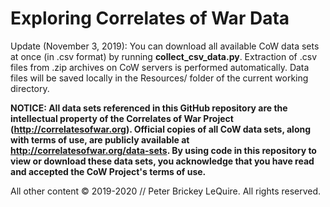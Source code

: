 # Exploring Correlates of War Data

Update (November 3, 2019): You can download all available CoW data sets at once (in .csv format) by running **collect_csv_data.py**. Extraction of .csv files from .zip archives on CoW servers is performed automatically. Data files will be saved locally in the Resources/ folder of the current working directory.

**NOTICE: All data sets referenced in this GitHub repository are the intellectual property of the Correlates of War Project (http://correlatesofwar.org). Official copies of all CoW data sets, along with terms of use, are publicly available at http://correlatesofwar.org/data-sets. By using code in this repository to view or download these data sets, you acknowledge that you have read and accepted the CoW Project's terms of use.**

All other content © 2019-2020 // Peter Brickey LeQuire. All rights reserved.

